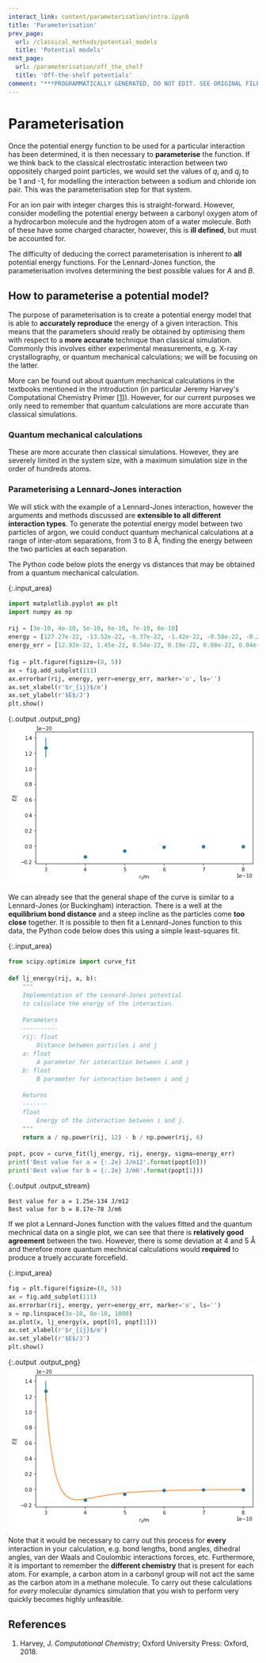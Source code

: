 ```yaml
---
interact_link: content/parameterisation/intro.ipynb
title: 'Parameterisation'
prev_page:
  url: /classical_methods/potential_models
  title: 'Potential models'
next_page:
  url: /parameterisation/off_the_shelf
  title: 'Off-the-shelf potentials'
comment: "***PROGRAMMATICALLY GENERATED, DO NOT EDIT. SEE ORIGINAL FILES IN /content***"
---
```


# Parameterisation

Once the potential energy function to be used for a particular interaction has been determined, it is then necessary to **parameterise** the function. 
If we think back to the classical electrostatic interaction between two oppositely charged point particles, we would set the values of $q_i$ and $q_j$ to be 1 and -1, for modelling the interaction between a sodium and chloride ion pair. 
This was the parameterisation step for that system. 

For an ion pair with integer charges this is straight-forward. 
However, consider modelling the potential energy between a carbonyl oxygen atom of a hydrocarbon molecule and the hydrogen atom of a water molecule. 
Both of these have some charged character, however, this is **ill defined**, but must be accounted for.

The difficulty of deducing the correct parameterisation is inherent to **all** potential energy functions. 
For the Lennard-Jones function, the parameterisation involves determining the best possible values for $A$ and $B$. 

## How to parameterise a potential model?

The purpose of parameterisation is to create a potential energy model that is able to **accurately reproduce** the energy of a given interaction. 
This means that the parameters should really be obtained by optimising them with respect to a **more accurate** technique than classical simulation. 
Commonly this involves either experimental measurements, e.g. X-ray crystallography, or quantum mechanical calculations; we will be focusing on the latter. 

More can be found out about quantum mechanical calculations in the textbooks mentioned in the introduction (in particular Jeremy Harvey's Computational Chemistry Primer [[1](#references)]).
However, for our current purposes we only need to remember that quantum calculations are more accurate than classical simulations.

### Quantum mechanical calculations

These are more accurate then classical simulations. However, they are severely limited in the system size, with a maximum simulation size in the order of hundreds atoms. 

### Parameterising a Lennard-Jones interaction

We will stick with the example of a Lennard-Jones interaction, however the arguments and methods discussed are **extensible to all different interaction types**. 
To generate the potential energy model between two particles of argon, we could conduct quantum mechanical calculations at a range of inter-atom separations, from 3 to 8 Å, finding the energy between the two particles at each separation.

The Python code below plots the energy vs distances that may be obtained from a quantum mechanical calculation. 



{:.input_area}
```python
import matplotlib.pyplot as plt
import numpy as np

rij = [3e-10, 4e-10, 5e-10, 6e-10, 7e-10, 8e-10]
energy = [127.27e-22, -13.52e-22, -6.37e-22, -1.42e-22, -0.58e-22, -0.25e-22]
energy_err = [12.92e-22, 1.45e-22, 0.54e-22, 0.19e-22, 0.08e-22, 0.04e-22]

fig = plt.figure(figsize=(8, 5))
ax = fig.add_subplot(111)
ax.errorbar(rij, energy, yerr=energy_err, marker='o', ls='')
ax.set_xlabel(r'$r_{ij}$/m')
ax.set_ylabel(r'$E$/J')
plt.show()
```



{:.output .output_png}
![png](../images/parameterisation/intro_4_0.png)



We can already see that the general shape of the curve is similar to a Lennard-Jones (or Buckingham) interaction.
There is a well at the **equilibrium bond distance** and a steep incline as the particles come **too close** together. 
It is possible to then fit a Lennard-Jones function to this data, the Python code below does this using a simple least-squares fit.



{:.input_area}
```python
from scipy.optimize import curve_fit

def lj_energy(rij, a, b):
    """
    Implementation of the Lennard-Jones potential 
    to calculate the energy of the interaction.
    
    Parameters
    ----------
    rij: float
        Distance between particles i and j
    a: float 
        A parameter for interaction between i and j
    b: float 
        B parameter for interaction between i and j
    
    Returns
    -------
    float
        Energy of the interaction between i and j.
    """
    return a / np.power(rij, 12) - b / np.power(rij, 6)
    
popt, pcov = curve_fit(lj_energy, rij, energy, sigma=energy_err)
print('Best value for a = {:.2e} J/m12'.format(popt[0]))
print('Best value for b = {:.2e} J/m6'.format(popt[1]))
```


{:.output .output_stream}
```
Best value for a = 1.25e-134 J/m12
Best value for b = 8.17e-78 J/m6

```

If we plot a Lennard-Jones function with the values fitted and the quantum mechnical data on a single plot, we can see that there is **relatively good agreement** between the two. 
However, there is some deviation at 4 and 5 Å and therefore more quantum mechnical calculations would **required** to produce a truely accurate forcefield. 



{:.input_area}
```python
fig = plt.figure(figsize=(8, 5))
ax = fig.add_subplot(111)
ax.errorbar(rij, energy, yerr=energy_err, marker='o', ls='')
x = np.linspace(3e-10, 8e-10, 1000)
ax.plot(x, lj_energy(x, popt[0], popt[1]))
ax.set_xlabel(r'$r_{ij}$/m')
ax.set_ylabel(r'$E$/J')
plt.show()
```



{:.output .output_png}
![png](../images/parameterisation/intro_8_0.png)



Note that it would be necessary to carry out this process for **every** interaction in your calculation, e.g. bond lengths, bond angles, dihedral angles, van der Waals and Coulombic interactions forces, etc. 
Furthermore, it is important to remember the **different chemistry** that is present for each atom. 
For example, a carbon atom in a carbonyl group will not act the same as the carbon atom in a methane molecule. 
To carry out these calculations for *every* molecular dynamics simulation that you wish to perform very quickly becomes highly unfeasible.

## References

1. Harvey, J. *Computational Chemistry*; Oxford University Press: Oxford, 2018.
